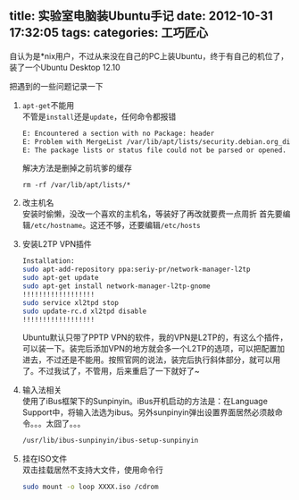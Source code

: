 title: 实验室电脑装Ubuntu手记
date: 2012-10-31 17:32:05
tags:
categories: 工巧匠心
---

自认为是*nix用户，不过从来没在自己的PC上装Ubuntu，终于有自己的机位了，装了一个Ubuntu Desktop 12.10

把遇到的一些问题记录一下

1. `apt-get`不能用  
不管是`install`还是`update`，任何命令都报错

	```bash
	E: Encountered a section with no Package: header
	E: Problem with MergeList /var/lib/apt/lists/security.debian.org_dists_squeeze_updates_contrib_i18n_Translation-en
	E: The package lists or status file could not be parsed or opened.
	```

	解决方法是删掉之前坑爹的缓存

	```
	rm -rf /var/lib/apt/lists/*
	```
<!--more-->

2. 改主机名  
安装时偷懒，没改一个喜欢的主机名，等装好了再改就要费一点周折
首先要编辑`/etc/hostname`。这还不够，还要编辑`/etc/hosts`

3. 安装L2TP VPN插件  

	```bash
	Installation:
	sudo apt-add-repository ppa:seriy-pr/network-manager-l2tp
	sudo apt-get update
	sudo apt-get install network-manager-l2tp-gnome
	!!!!!!!!!!!!!!!!!!
	sudo service xl2tpd stop
	sudo update-rc.d xl2tpd disable
	!!!!!!!!!!!!!!!!!!
	```

	Ubuntu默认只带了PPTP VPN的软件，我的VPN是L2TP的，有这么个插件，可以装一下。装完后添加VPN的地方就会多一个L2TP的选项，可以把配置加进去，不过还是不能用。按照官网的说法，装完后执行斜体部分，就可以用了。不过我试了，不管用，后来重启了一下就好了~

4. 输入法相关  
使用了iBus框架下的Sunpinyin。iBus开机启动的方法是：在Language Support中，将输入法选为ibus。另外sunpinyin弹出设置界面居然必须敲命令。。。太囧了。。。

	```bash
	/usr/lib/ibus-sunpinyin/ibus-setup-sunpinyin
	```

5. 挂在ISO文件  
双击挂载居然不支持大文件，使用命令行

	```bash
	sudo mount -o loop XXXX.iso /cdrom
	```